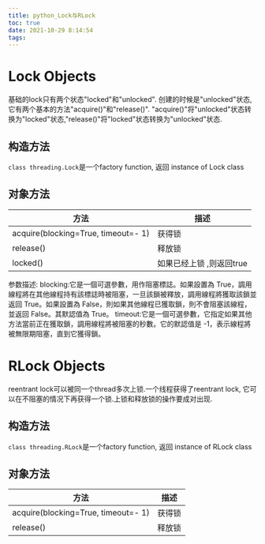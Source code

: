 ```yaml
---
title: python_Lock与RLock
toc: true
date: 2021-10-29 8:14:54
tags:
---
```


# Lock Objects
基础的lock只有两个状态"locked"和"unlocked". 创建的时候是"unlocked"状态, 它有两个基本的方法"acquire()"和"release()". "acquire()"将"unlocked"状态转换为"locked"状态,"release()"将"locked"状态转换为"unlocked"状态.

## 构造方法

`class threading.Lock`是一个factory function, 返回 instance of Lock class

## 对象方法
方法|描述
--|--
acquire(blocking=True, timeout=- 1)|获得锁
release()|释放锁
locked()|如果已经上锁 ,则返回true
参数描述:
blocking:它是一個可選參數，用作阻塞標誌。如果設置為 True，調用線程將在其他線程持有該標誌時被阻塞，一旦該鎖被釋放，調用線程將獲取該鎖並返回 True。如果設置為 False，則如果其他線程已獲取鎖，則不會阻塞該線程，並返回 False。其默認值為 True。
timeout:它是一個可選參數，它指定如果其他方法當前正在獲取鎖，調用線程將被阻塞的秒數。它的默認值是 -1，表示線程將被無限期阻塞，直到它獲得鎖。


# RLock Objects
reentrant lock可以被同一个thread多次上锁.一个线程获得了reentrant lock, 它可以在不阻塞的情况下再获得一个锁.上锁和释放锁的操作要成对出现.

## 构造方法 
`class threading.RLock`是一个factory function, 返回 instance of RLock class


## 对象方法

方法|描述
--|--
acquire(blocking=True, timeout=- 1)|获得锁
release()|释放锁